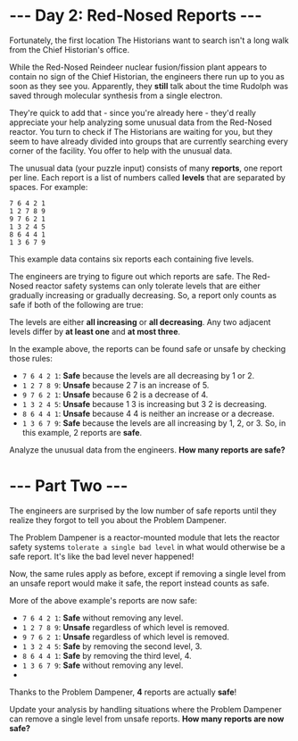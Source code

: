 # --- Day 2: Red-Nosed Reports ---
Fortunately, the first location The Historians want to search isn't a long walk from the Chief Historian's office.

While the Red-Nosed Reindeer nuclear fusion/fission plant appears to contain no sign of the Chief Historian, the engineers there run up to you as soon as they see you. Apparently, they **still** talk about the time Rudolph was saved through molecular synthesis from a single electron.

They're quick to add that - since you're already here - they'd really appreciate your help analyzing some unusual data from the Red-Nosed reactor. You turn to check if The Historians are waiting for you, but they seem to have already divided into groups that are currently searching every corner of the facility. You offer to help with the unusual data.

The unusual data (your puzzle input) consists of many **reports**, one report per line. Each report is a list of numbers called **levels** that are separated by spaces. For example:
```
7 6 4 2 1
1 2 7 8 9
9 7 6 2 1
1 3 2 4 5
8 6 4 4 1
1 3 6 7 9
```
This example data contains six reports each containing five levels.

The engineers are trying to figure out which reports are safe. The Red-Nosed reactor safety systems can only tolerate levels that are either gradually increasing or gradually decreasing. So, a report only counts as safe if both of the following are true:

The levels are either **all increasing** or **all decreasing**.
Any two adjacent levels differ by **at least one** and **at most three**.

In the example above, the reports can be found safe or unsafe by checking those rules:
- `7 6 4 2 1`: **Safe** because the levels are all decreasing by 1 or 2.
- `1 2 7 8 9`: **Unsafe** because 2 7 is an increase of 5.
- `9 7 6 2 1`: **Unsafe** because 6 2 is a decrease of 4.
- `1 3 2 4 5`: **Unsafe** because 1 3 is increasing but 3 2 is decreasing.
- `8 6 4 4 1`: **Unsafe** because 4 4 is neither an increase or a decrease.
- `1 3 6 7 9`: **Safe** because the levels are all increasing by 1, 2, or 3.
So, in this example, 2 reports are **safe**.

Analyze the unusual data from the engineers. **How many reports are safe?**


# --- Part Two ---
The engineers are surprised by the low number of safe reports until they realize they forgot to tell you about the Problem Dampener.

The Problem Dampener is a reactor-mounted module that lets the reactor safety systems `tolerate a single bad level` in what would otherwise be a safe report. It's like the bad level never happened!

Now, the same rules apply as before, except if removing a single level from an unsafe report would make it safe, the report instead counts as safe.

More of the above example's reports are now safe:
- `7 6 4 2 1`: **Safe** without removing any level.
- `1 2 7 8 9`: **Unsafe** regardless of which level is removed.
- `9 7 6 2 1`: **Unsafe** regardless of which level is removed.
- `1 3 2 4 5`: **Safe** by removing the second level, 3.
- `8 6 4 4 1`: **Safe** by removing the third level, 4.
- `1 3 6 7 9`: **Safe** without removing any level.
- 
Thanks to the Problem Dampener, **4** reports are actually **safe**!

Update your analysis by handling situations where the Problem Dampener can remove a single level from unsafe reports. **How many reports are now safe?**
